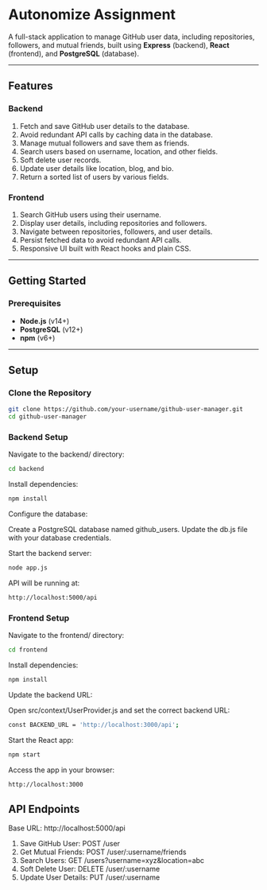 # Autonomize Assignment

A full-stack application to manage GitHub user data, including repositories, followers, and mutual friends, built using **Express** (backend), **React** (frontend), and **PostgreSQL** (database).

---

## **Features**

### Backend
1. Fetch and save GitHub user details to the database.
2. Avoid redundant API calls by caching data in the database.
3. Manage mutual followers and save them as friends.
4. Search users based on username, location, and other fields.
5. Soft delete user records.
6. Update user details like location, blog, and bio.
7. Return a sorted list of users by various fields.

### Frontend
1. Search GitHub users using their username.
2. Display user details, including repositories and followers.
3. Navigate between repositories, followers, and user details.
4. Persist fetched data to avoid redundant API calls.
5. Responsive UI built with React hooks and plain CSS.

---

## **Getting Started**

### Prerequisites
- **Node.js** (v14+)
- **PostgreSQL** (v12+)
- **npm** (v6+)

---

## **Setup**

### Clone the Repository
```bash
git clone https://github.com/your-username/github-user-manager.git
cd github-user-manager
```

### Backend Setup
Navigate to the backend/ directory:
```bash
cd backend
```

Install dependencies:
```bash
npm install
```

Configure the database:

Create a PostgreSQL database named github_users.
Update the db.js file with your database credentials.

Start the backend server:
```bash
node app.js
```

API will be running at:
```bash
http://localhost:5000/api
```

### Frontend Setup
Navigate to the frontend/ directory:
```bash
cd frontend
```

Install dependencies:
```bash
npm install
```

Update the backend URL:

Open src/context/UserProvider.js and set the correct backend URL:
```bash
const BACKEND_URL = 'http://localhost:3000/api';
```

Start the React app:
```bash
npm start
```

Access the app in your browser:
```bash
http://localhost:3000
```

## **API Endpoints**

Base URL: http://localhost:5000/api

1. Save GitHub User: POST /user
2. Get Mutual Friends: POST /user/:username/friends
3. Search Users: GET /users?username=xyz&location=abc
4. Soft Delete User: DELETE /user/:username
5. Update User Details: PUT /user/:username
